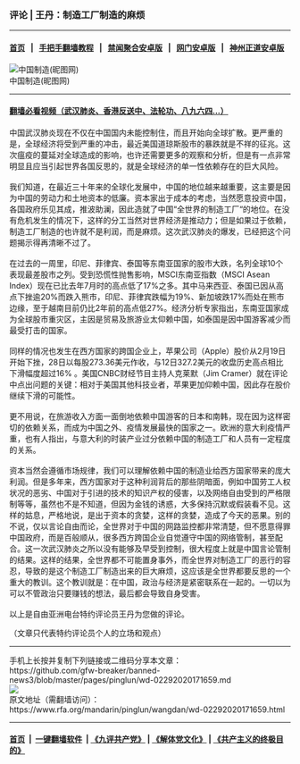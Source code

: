 ### 评论 | 王丹：制造工厂制造的麻烦
------------------------

#### [首页](https://github.com/gfw-breaker/banned-news3/blob/master/README.md) &nbsp;&nbsp;|&nbsp;&nbsp; [手把手翻墙教程](https://github.com/gfw-breaker/guides/wiki) &nbsp;&nbsp;|&nbsp;&nbsp; [禁闻聚合安卓版](https://github.com/gfw-breaker/bn-android) &nbsp;&nbsp;|&nbsp;&nbsp; [网门安卓版](https://github.com/oGate2/oGate) &nbsp;&nbsp;|&nbsp;&nbsp; [神州正道安卓版](https://github.com/SzzdOgate/update) 



<div id="headerimg">
 <img alt="中国制造(昵图网)" src="https://www.rfa.org/mandarin/yataibaodao/junshiwaijiao/lxy1-07062017100312.html/image.jpg/image" title="中国制造(昵图网)"/>
 <div id="headerimgcontents">
  <div id="headerimgcaption">
   <span>
    中国制造(昵图网)
   </span>
   <!-- zoomattribute -->
  </div>
  <!-- headerimgcaption -->
 </div>
 <!-- headerimagecontents -->
</div>

<hr/>


#### [翻墙必看视频（武汉肺炎、香港反送中、法轮功、八九六四...）](https://github.com/gfw-breaker/banned-news3/blob/master/pages/link3.md)

<div id="storytext">
 <div>
  <div class="slot_header">
  </div>
 </div>
 <p>
  中国武汉肺炎现在不仅在中国国内未能控制住，而且开始向全球扩散。更严重的是，全球经济将受到严重的冲击，最近美国道琼斯股市的暴跌就是不祥的征兆。这次瘟疫的蔓延对全球造成的影响，也许还需要更多的观察和分析，但是有一点非常明显且应当引起世界各国反思的，就是全球经济的单一性依赖存在的巨大风险。
  <br/>
  <br/>
  我们知道，在最近三十年来的全球化发展中，中国的地位越来越重要，这主要是因为中国的劳动力和土地资本的低廉。资本家出于成本的考虑，当然愿意投资中国，各国政府乐见其成，推波助澜，因此造就了中国“全世界的制造工厂“的地位。在没有危机发生的情况下，这样的分工当然对世界经济是推动力；但是如果过于依赖，制造工厂制造的也许就不是利润，而是麻烦。这次武汉肺炎的爆发，已经把这个问题揭示得再清晰不过了。
  <br/>
  <br/>
  在过去的一周里，印尼、菲律宾、泰国等东南亚国家的股市大跌，名列全球10个表现最差股市之列。受到恐慌性抛售影响，MSCI东南亚指数（MSCI Asean Index）现在已比去年7月时的高点低了17%之多。其中马来西亚、泰国已因从高点下挫逾20%而跌入熊市，印尼、菲律宾跌幅为19%、新加坡跌17%而处在熊市边缘，至于越南目前仍比2年前的高点低27%。经济分析专家指出，东南亚国家成为全球股市重灾区，主因是贸易及旅游业太仰赖中国，如泰国是因中国游客减少而最受打击的国家。
  <br/>
  <br/>
  同样的情况也发生在西方国家的跨国企业上，苹果公司（Apple）股价从2月19日开始下挫，28日以每股273.36美元作收，与12日327.2美元的收盘历史高点相比下滑幅度超过16% 。美国CNBC财经节目主持人克莱默（Jim Cramer）就在评论中点出问题的关键：相对于美国其他科技业者，苹果更加仰赖中国，因此存在股价继续下滑的可能性。
  <br/>
  <br/>
  更不用说，在旅游收入方面一面倒地依赖中国游客的日本和南韩，现在因为这样密切的依赖关系，而成为中国之外、疫情发展最快的国家之一。欧洲的意大利疫情严重，也有人指出，与意大利的时装产业过分依赖中国的制造工厂和人员有一定程度的关系。
  <br/>
  <br/>
  资本当然会遵循市场规律，我们可以理解依赖中国的制造业给西方国家带来的庞大利润。但是多年来，西方国家对于这种利润背后的那些阴暗面，例如中国劳工人权状况的恶劣、中国对于引进的技术的知识产权的侵害，以及网络自由受到的严格限制等等，虽然也不是不知道，但因为金钱的诱惑，大多保持沉默或假装看不见。这样的姑息，严格地说，是出于资本的贪婪，这样的贪婪，造成了今天的恶果。别的不说，仅以言论自由而论，全世界对于中国的网路监控都非常清楚，但不愿意得罪中国政府，而是百般顺从，很多西方跨国企业自觉遵守中国的网络管制，甚至配合。这一次武汉肺炎之所以没有能够及早受到控制，很大程度上就是中国言论管制的结果。这样的结果，全世界都不可能置身事外，而全世界对制造工厂的恶行的容忍，导致的是这个制造工厂制造出来的巨大麻烦，这应该是全世界都要反思的一个重大的教训。这个教训就是：在中国，政治与经济是紧密联系在一起的。一切以为可以不管政治只要赚钱的想法，最后都会导致自身受害。
  <br/>
  <br/>
  以上是自由亚洲电台特约评论员王丹为您做的评论。
 </p>
 <p>
  （文章只代表特约评论员个人的立场和观点）
 </p>
</div>

<hr/>
手机上长按并复制下列链接或二维码分享本文章：<br/>
https://github.com/gfw-breaker/banned-news3/blob/master/pages/pinglun/wd-02292020171659.md <br/>
<a href='https://github.com/gfw-breaker/banned-news3/blob/master/pages/pinglun/wd-02292020171659.md'><img src='https://github.com/gfw-breaker/banned-news3/blob/master/pages/pinglun/wd-02292020171659.md.png'/></a> <br/>
原文地址（需翻墙访问）：https://www.rfa.org/mandarin/pinglun/wangdan/wd-02292020171659.html


------------------------
#### [首页](https://github.com/gfw-breaker/banned-news3/blob/master/README.md) &nbsp;|&nbsp; [一键翻墙软件](https://github.com/gfw-breaker/nogfw/blob/master/README.md) &nbsp;| [《九评共产党》](https://github.com/gfw-breaker/9ping.md/blob/master/README.md#九评之一评共产党是什么) | [《解体党文化》](https://github.com/gfw-breaker/jtdwh.md/blob/master/README.md) | [《共产主义的终极目的》](https://github.com/gfw-breaker/gczydzjmd.md/blob/master/README.md)


<img src='http://gfw-breaker.win/banned-news3/pages/pinglun/wd-02292020171659.md' width='0px' height='0px'/>